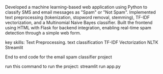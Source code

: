 Developed a machine learning-based web application using Python to classify SMS and email messages as "Spam" or "Not Spam".
Implemented text preprocessing (tokenization, stopword removal, stemming), TF-IDF vectorization, and a Multinomial Naive Bayes
classifier. Built the frontend using HTML with Flask for backend integration, enabling real-time spam detection through a simple web
form.

key skills: Text Preprocessing. text classification TF-IDF Vectorization NLTK Streamlit

End to end code for the email spam classifier project


run this command to run the project:
streamlit run app.py




